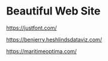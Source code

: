# Beautiful Web Site

https://justfont.com/

https://benjerry.heshlindsdataviz.com/

https://maritimeoptima.com/